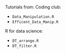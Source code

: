 Tutorials from:
Coding club:
* `Data_Manipulation.R`
* `Efficent_Data_Manip.R`

R for data science:
* `DT_arrange.R` 
* `DT_filter.R`

